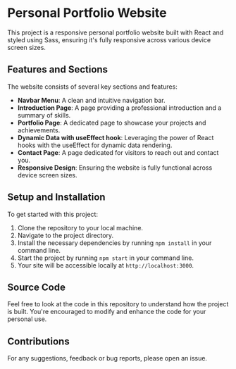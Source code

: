 # Personal Portfolio Website

This project is a responsive personal portfolio website built with React and styled using Sass, ensuring it's fully responsive across various device screen sizes.

## Features and Sections

The website consists of several key sections and features:

- **Navbar Menu**: A clean and intuitive navigation bar.
- **Introduction Page**: A page providing a professional introduction and a summary of skills.
- **Portfolio Page**: A dedicated page to showcase your projects and achievements.
- **Dynamic Data with useEffect hook**: Leveraging the power of React hooks with the useEffect for dynamic data rendering.
- **Contact Page**: A page dedicated for visitors to reach out and contact you.
- **Responsive Design**: Ensuring the website is fully functional across device screen sizes.

## Setup and Installation

To get started with this project:

1. Clone the repository to your local machine.
2. Navigate to the project directory.
3. Install the necessary dependencies by running `npm install` in your command line.
4. Start the project by running `npm start` in your command line.
5. Your site will be accessible locally at `http://localhost:3000`.

## Source Code

Feel free to look at the code in this repository to understand how the project is built. You're encouraged to modify and enhance the code for your personal use.

## Contributions

For any suggestions, feedback or bug reports, please open an issue.
